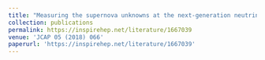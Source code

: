 ```yaml
---
title: "Measuring the supernova unknowns at the next-generation neutrino telescopes through the diffuse neutrino background"
collection: publications
permalink: https://inspirehep.net/literature/1667039
venue: 'JCAP 05 (2018) 066'
paperurl: 'https://inspirehep.net/literature/1667039'
---
```


